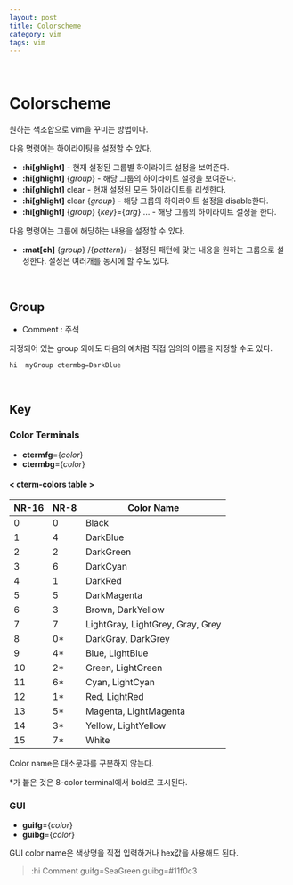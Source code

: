 ```yaml
---
layout: post
title: Colorscheme
category: vim
tags: vim
---
```


&nbsp;

# Colorscheme

원하는 색조합으로 vim을 꾸미는 방법이다.

다음 명령어는 하이라이팅을 설정할 수 있다.

- **:hi[ghlight]** - 현재 설정된 그룹별 하이라이트 설정을 보여준다.
- **:hi[ghlight]** {*group*} - 해당 그룹의 하이라이트 설정을 보여준다.
- **:hi[ghlight]** clear - 현재 설정된 모든 하이라이트를 리셋한다.
- **:hi[ghlight]** clear {*group*} - 해당 그룹의 하이라이트 설정을 disable한다.
- **:hi[ghlight]** {*group*} {*key*}={*arg*} ... - 해당 그룹의 하이라이트 설정을 한다.

다음 명령어는 그룹에 해당하는 내용을 설정할 수 있다.

- **:mat[ch]** {*group*} /{*pattern*}/ - 설정된 패턴에 맞는 내용을 원하는 그룹으로 설정한다. 설정은 여러개를 동시에 할 수도 있다.

&nbsp;

## Group

- Comment : 주석

지정되어 있는 group 외에도 다음의 예처럼 직접 임의의 이름을 지정할 수도 있다.

```vim
hi	myGroup	ctermbg=DarkBlue
```

&nbsp;

## Key

### Color Terminals

- **ctermfg**={*color*}
- **ctermbg**={*color*}

#### **< cterm-colors table >**

| NR-16 | NR-8 | Color Name                       |
| ----- | ---- | -------------------------------- |
| 0     | 0    | Black                            |
| 1     | 4    | DarkBlue                         |
| 2     | 2    | DarkGreen                        |
| 3     | 6    | DarkCyan                         |
| 4     | 1    | DarkRed                          |
| 5     | 5    | DarkMagenta                      |
| 6     | 3    | Brown, DarkYellow                |
| 7     | 7    | LightGray, LightGrey, Gray, Grey |
| 8     | 0*   | DarkGray, DarkGrey               |
| 9     | 4*   | Blue, LightBlue                  |
| 10    | 2*   | Green, LightGreen                |
| 11    | 6*   | Cyan, LightCyan                  |
| 12    | 1*   | Red, LightRed                    |
| 13    | 5*   | Magenta, LightMagenta            |
| 14    | 3*   | Yellow, LightYellow              |
| 15    | 7*   | White                            |

Color name은 대소문자를 구분하지 않는다.

*가 붙은 것은 8-color terminal에서 bold로 표시된다.

### GUI

- **guifg**={*color*}
- **guibg**={*color*}

GUI color name은 색상명을 직접 입력하거나 hex값을 사용해도 된다.

> :hi Comment guifg=SeaGreen guibg=#11f0c3